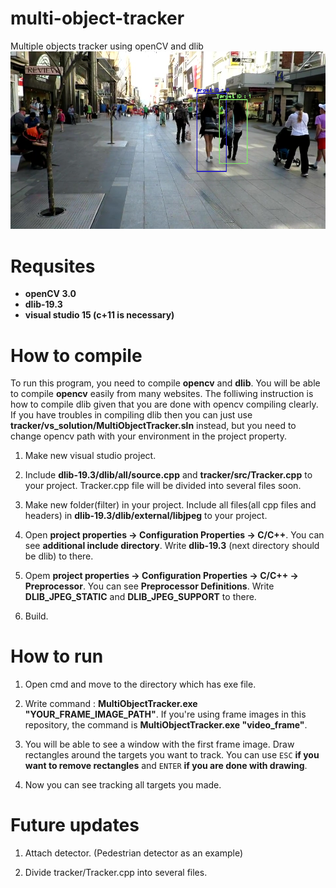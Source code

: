 # multi-object-tracker
Multiple objects tracker using openCV and dlib
![Alt text](/example.png)

# Requsites
* __openCV 3.0__  
* __dlib-19.3__  
* __visual studio 15 (c+11 is necessary)__  

# How to compile
To run this program, you need to compile __opencv__ and __dlib__. You will be able to compile __opencv__ easily from many websites.
The folliwing instruction is how to compile dlib given that you are done with opencv compiling clearly. If you have troubles in compiling dlib then you can just use __tracker/vs_solution/MultiObjectTracker.sln__ instead, but you need to change opencv path with your environment in the project property.  

1. Make new visual studio project.  

2. Include __dlib-19.3/dlib/all/source.cpp__ and __tracker/src/Tracker.cpp__ to your project. Tracker.cpp file will be divided into several files soon.

3. Make new folder(filter) in your project. Include all files(all cpp files and headers) in __dlib-19.3/dlib/external/libjpeg__ to your project.

4. Open __project properties -> Configuration Properties -> C/C++__. You can see __additional include directory__. Write __dlib-19.3__ (next directory should be dlib) to there.

5. Opem __project properties -> Configuration Properties -> C/C++ -> Preprocessor__. You can see __Preprocessor Definitions__. Write __DLIB_JPEG_STATIC__ and __DLIB_JPEG_SUPPORT__ to there.

6. Build.

# How to run 

1. Open cmd and move to the directory which has exe file.

2. Write command : __MultiObjectTracker.exe "YOUR_FRAME_IMAGE_PATH"__. If you're using frame images in this repository, the command is __MultiObjectTracker.exe "video_frame"__.

3. You will be able to see a window with the first frame image. Draw rectangles around the targets you want to track. You can use `ESC` __if you want to remove rectangles__ and `ENTER` __if you are done with drawing__.

4. Now you can see tracking all targets you made.

# Future updates

1. Attach detector. (Pedestrian detector as an example)

2. Divide tracker/Tracker.cpp into several files.
